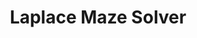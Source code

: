 ---
layout: page
title: Laplace Maze Solver
description: An innovative approach to solving mazes using Laplace's equation. Using physical principles to model the maze as a potential field and then navigate the maze by following the gradient
img: assets/img/maze-solver.png
importance: 2
category: Misc
redirect: https://github.com/SwayamInSync/Laplace-Maze-Solver
github: https://github.com/SwayamInSync/Laplace-Maze-Solver
---